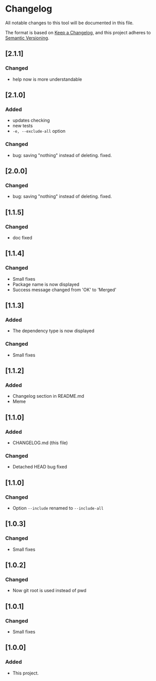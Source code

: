 # Changelog
All notable changes to this tool will be documented in this file.

The format is based on [Keep a Changelog](https://keepachangelog.com/en/1.0.0/),
and this project adheres to [Semantic Versioning](https://semver.org/spec/v2.0.0.html).

## [2.1.1]

### Changed
- help now is more understandable

## [2.1.0]
### Added
- updates checking
- new tests
- `-e, --exclude-all` option

### Changed
- bug: saving "nothing" instead of deleting. fixed.

## [2.0.0]
### Changed
- bug: saving "nothing" instead of deleting. fixed.

## [1.1.5]
### Changed
- doc fixed

## [1.1.4]
### Changed
- Small fixes
- Package name is now displayed
- Success message changed from 'OK' to 'Merged'

## [1.1.3]
### Added
- The dependency type is now displayed
### Changed
- Small fixes

## [1.1.2]
### Added
- Changelog section in README.md
- Meme

## [1.1.0]
### Added
- CHANGELOG.md (this file)

### Changed
- Detached HEAD bug fixed

## [1.1.0]
### Changed
- Option `--include` renamed to `--include-all`

## [1.0.3]
### Changed
- Small fixes

## [1.0.2]
### Changed
- Now git root is used instead of pwd

## [1.0.1]
### Changed
- Small fixes

## [1.0.0]
### Added
- This project.
